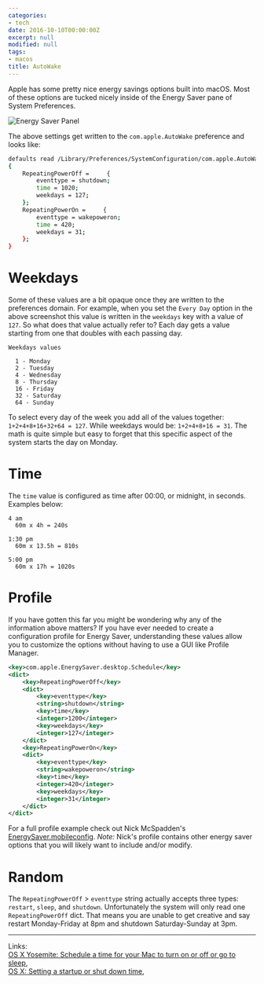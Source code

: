 ```yaml
---
categories:
- tech
date: 2016-10-10T00:00:00Z
excerpt: null
modified: null
tags:
- macos
title: AutoWake
---
```


Apple has some pretty nice energy savings options built into macOS. Most of these options are tucked nicely inside of the Energy Saver pane of System Preferences.

![Energy Saver Panel](/images/2016-10-10/EnergySaver.png)

The above settings get written to the `com.apple.AutoWake` preference and looks like:

```bash
defaults read /Library/Preferences/SystemConfiguration/com.apple.AutoWake
{
    RepeatingPowerOff =     {
        eventtype = shutdown;
        time = 1020;
        weekdays = 127;
    };
    RepeatingPowerOn =     {
        eventtype = wakepoweron;
        time = 420;
        weekdays = 31;
    };
}

```


# Weekdays

Some of these values are a bit opaque once they are written to the preferences domain. For example, when you set the `Every Day` option in the above screenshot this value is written in the `weekdays` key with a value of `127`. So what does that value actually refer to? Each day gets a value starting from one that doubles with each passing day.

```
Weekdays values

  1 - Monday
  2 - Tuesday
  4 - Wednesday
  8 - Thursday
  16 - Friday
  32 - Saturday
  64 - Sunday
```

To select every day of the week you add all of the values together: `1+2+4+8+16+32+64 = 127`. While weekdays would be: `1+2+4+8+16 = 31`. The math is quite simple but easy to forget that this specific aspect of the system starts the day on Monday.

# Time

The `time` value is configured as time after 00:00, or midnight, in seconds. Examples below:

```
4 am
  60m x 4h = 240s

1:30 pm
  60m x 13.5h = 810s

5:00 pm
  60m x 17h = 1020s
```

# Profile

If you have gotten this far you might be wondering why any of the information above matters? If you have ever needed to create a configuration profile for Energy Saver, understanding these values allow you to customize the options without having to use a GUI like Profile Manager.

```xml
<key>com.apple.EnergySaver.desktop.Schedule</key>
<dict>
	<key>RepeatingPowerOff</key>
	<dict>
		<key>eventtype</key>
		<string>shutdown</string>
		<key>time</key>
		<integer>1200</integer>
		<key>weekdays</key>
		<integer>127</integer>
	</dict>
	<key>RepeatingPowerOn</key>
	<dict>
		<key>eventtype</key>
		<string>wakepoweron</string>
		<key>time</key>
		<integer>420</integer>
		<key>weekdays</key>
		<integer>31</integer>
	</dict>
</dict>
```


For a full profile example check out Nick McSpadden's [EnergySaver.mobileconfig](https://github.com/nmcspadden/Profiles/blob/4ad119b6274c8f3cd6150bd2414761e02ea55c73/EnergySaver.mobileconfig#L85-L96). _Note:_ Nick's profile contains other energy saver options that you will likely want to include and/or modify.



# Random
The `RepeatingPowerOff` > `eventtype` string actually accepts three types: `restart`, `sleep`, and `shutdown`. Unfortunately the system will only read one `RepeatingPowerOff` dict. That means you are unable to get creative and say restart Monday-Friday at 8pm and shutdown Saturday-Sunday at 3pm.  


---

Links:  
[OS X Yosemite: Schedule a time for your Mac to turn on or off or go to sleep](https://support.apple.com/kb/PH18583),  
[OS X: Setting a startup or shut down time](https://support.apple.com/en-us/HT201988),  
